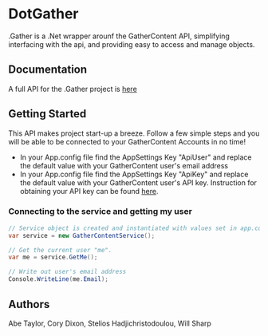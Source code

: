 # DotGather
.Gather is a .Net wrapper arounf the GatherContent API, simplifying interfacing with the api, and providing easy to access and manage objects.

## Documentation
A full API for the .Gather project is [here](http://dotgatherdocumentation.azurewebsites.net/dotgatherapi ".Gather API")

## Getting Started
This API makes project start-up a breeze. Follow a few simple steps and you will be able to be connected to your GatherContent Accounts in no time!

* In your App.config file find the AppSettings Key "ApiUser" and replace the default value with your GatherContent user's email address
* In your App.config file find the AppSettings Key "ApiKey" and replace the default value with your GatherContent user's API key. Instruction for obtaining your API key can be found [here](https://gathercontent.com/developers/authentication/).

### Connecting to the service and getting my user
```c#
// Service object is created and instantiated with values set in app.config
var service = new GatherContentService();

// Get the current user "me".
var me = service.GetMe();

// Write out user's email address
Console.WriteLine(me.Email);
```


## Authors
Abe Taylor, Cory Dixon, Stelios Hadjichristodoulou, Will Sharp

